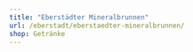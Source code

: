 ```yaml
---
title: "Eberstädter Mineralbrunnen"
url: /eberstadt/eberstaedter-mineralbrunnen/
shop: Getränke
---
```

